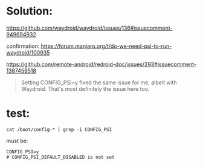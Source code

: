 # Solution:
https://github.com/waydroid/waydroid/issues/136#issuecomment-949694932

confirmation: https://forum.manjaro.org/t/do-we-need-psi-to-run-waydroid/100935

https://github.com/remote-android/redroid-doc/issues/293#issuecomment-1387459518
>Setting CONFIG_PSI=y fixed the same issue for me, albeit with Waydroid. That's most definitely the issue here too.

# test:
`cat /boot/config-* | grep -i CONFIG_PSI`

must be:
```
CONFIG_PSI=y
# CONFIG_PSI_DEFAULT_DISABLED is not set
```